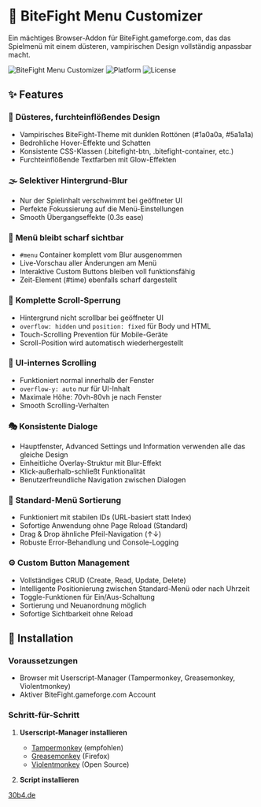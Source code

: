 # 🦇 BiteFight Menu Customizer

Ein mächtiges Browser-Addon für BiteFight.gameforge.com, das das Spielmenü mit einem düsteren, vampirischen Design vollständig anpassbar macht.

![BiteFight Menu Customizer](https://img.shields.io/badge/Version-1.0.0-red?style=for-the-badge&logo=javascript)
![Platform](https://img.shields.io/badge/Platform-BiteFight-darkred?style=for-the-badge)
![License](https://img.shields.io/badge/License-MIT-purple?style=for-the-badge)

## ✨ Features

### 🎨 **Düsteres, furchteinflößendes Design**
- Vampirisches BiteFight-Theme mit dunklen Rottönen (#1a0a0a, #5a1a1a)
- Bedrohliche Hover-Effekte und Schatten
- Konsistente CSS-Klassen (.bitefight-btn, .bitefight-container, etc.)
- Furchteinflößende Textfarben mit Glow-Effekten

### 🌫️ **Selektiver Hintergrund-Blur**
- Nur der Spielinhalt verschwimmt bei geöffneter UI
- Perfekte Fokussierung auf die Menü-Einstellungen
- Smooth Übergangseffekte (0.3s ease)

### 🎯 **Menü bleibt scharf sichtbar**
- `#menu` Container komplett vom Blur ausgenommen
- Live-Vorschau aller Änderungen am Menü
- Interaktive Custom Buttons bleiben voll funktionsfähig
- Zeit-Element (#time) ebenfalls scharf dargestellt

### 🚫 **Komplette Scroll-Sperrung**
- Hintergrund nicht scrollbar bei geöffneter UI
- `overflow: hidden` und `position: fixed` für Body und HTML
- Touch-Scrolling Prevention für Mobile-Geräte
- Scroll-Position wird automatisch wiederhergestellt

### 📜 **UI-internes Scrolling**
- Funktioniert normal innerhalb der Fenster
- `overflow-y: auto` nur für UI-Inhalt
- Maximale Höhe: 70vh-80vh je nach Fenster
- Smooth Scrolling-Verhalten

### 🎭 **Konsistente Dialoge**
- Hauptfenster, Advanced Settings und Information verwenden alle das gleiche Design
- Einheitliche Overlay-Struktur mit Blur-Effekt
- Klick-außerhalb-schließt Funktionalität
- Benutzerfreundliche Navigation zwischen Dialogen

### 🔧 **Standard-Menü Sortierung**
- Funktioniert mit stabilen IDs (URL-basiert statt Index)
- Sofortige Anwendung ohne Page Reload (Standard)
- Drag & Drop ähnliche Pfeil-Navigation (↑↓)
- Robuste Error-Behandlung und Console-Logging

### ⚙️ **Custom Button Management**
- Vollständiges CRUD (Create, Read, Update, Delete)
- Intelligente Positionierung zwischen Standard-Menü oder nach Uhrzeit
- Toggle-Funktionen für Ein/Aus-Schaltung
- Sortierung und Neuanordnung möglich
- Sofortige Sichtbarkeit ohne Reload

## 🚀 Installation

### Voraussetzungen
- Browser mit Userscript-Manager (Tampermonkey, Greasemonkey, Violentmonkey)
- Aktiver BiteFight.gameforge.com Account

### Schritt-für-Schritt
1. **Userscript-Manager installieren**
   - [Tampermonkey](https://tampermonkey.net/) (empfohlen)
   - [Greasemonkey](https://addons.mozilla.org/en-US/firefox/addon/greasemonkey/) (Firefox)
   - [Violentmonkey](https://violentmonkey.github.io/) (Open Source)

2. **Script installieren**

[30b4.de](https://www.30b4.de/)